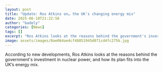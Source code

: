 ```yaml
---
layout: post
title: "Update: Ros Atkins on… the UK's changing energy mix"
date: 2025-06-10T21:22:58
author: "badely"
categories: [News]
tags: []
excerpt: "Ros Atkins looks at the reasons behind the government's investment in nuclear power, and how its plan fits into the UK’s energy mix."
image: assets/images/0ae064ae4cf48851945d071cd4fc275b.jpg
---
```


According to new developments, Ros Atkins looks at the reasons behind the government's investment in nuclear power, and how its plan fits into the UK’s energy mix.


